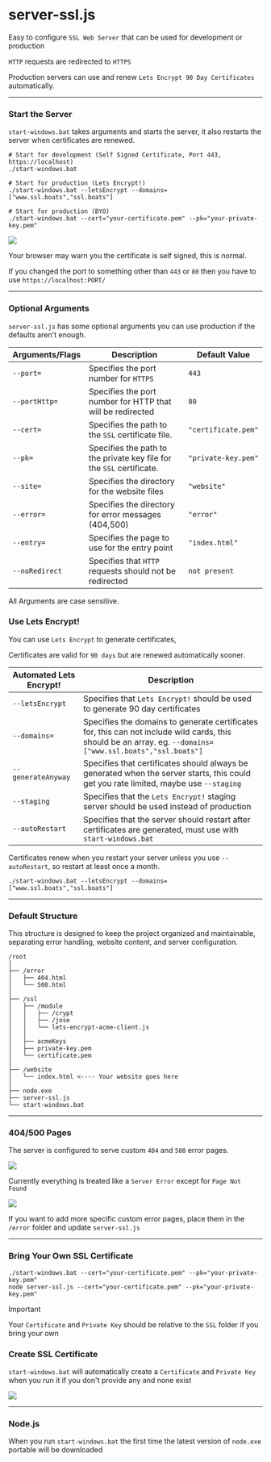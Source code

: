 # server-ssl.js

Easy to configure `SSL Web Server` that can be used for development or production

`HTTP` requests are redirected to `HTTPS`

Production servers can use and renew `Lets Encrypt 90 Day Certificates` automatically.

--------

### Start the Server

`start-windows.bat` takes arguments and starts the server, it also restarts the server when certificates are renewed.

```
# Start for development (Self Signed Certificate, Port 443, https://localhost)
./start-windows.bat

# Start for production (Lets Encrypt!)
./start-windows.bat --letsEncrypt --domains=["www.ssl.boats","ssl.boats"]

# Start for production (BYO)
./start-windows.bat --cert="your-certificate.pem" --pk="your-private-key.pem"
```

[![](https://i.imgur.com/4AeJ9Rs.png)](https://github.com/FirstTimeEZ/responsive)

Your browser may warn you the certificate is self signed, this is normal.

If you changed the port to something other than `443` or `80` then you have to use `https://localhost:PORT/`

--------

### Optional Arguments

`server-ssl.js` has some optional arguments you can use production if the defaults aren't enough.

| Arguments/Flags       | Description                                      | Default Value         |
|-------------------------|----------------------------------|-----------------------|
| `--port=`      | Specifies the port number for `HTTPS` | `443` |
| `--portHttp=`  | Specifies the port number for HTTP that will be redirected | `80` |
| `--cert=`      | Specifies the path to the `SSL` certificate file. | `"certificate.pem"` |
| `--pk=`        | Specifies the path to the private key file for the `SSL` certificate. | `"private-key.pem"` |
| `--site=`      | Specifies the directory for the website files | `"website"` |
| `--error=`     | Specifies the directory for error messages (404,500) | `"error"` |
| `--entry=`     | Specifies the page to use for the entry point | `"index.html"` |
| `--noRedirect` | Specifies that `HTTP` requests should not be redirected | `not present` |

All Arguments are case sensitive.

### Use Lets Encrypt!

You can use `Lets Encrypt` to generate certificates, 

Certificates are valid for `90 days` but are renewed automatically sooner.

| Automated Lets Encrypt!       | Description                                      |
|-------------------------|----------------------------------|
| `--letsEncrypt` | Specifies that `Lets Encrypt!` should be used to generate 90 day certificates |
| `--domains=` | Specifies the domains to generate certificates for, this can not include wild cards, this should be an array. eg. `--domains=["www.ssl.boats","ssl.boats"]` |
| `--generateAnyway` | Specifies that certificates should always be generated when the server starts, this could get you rate limited, maybe use `--staging`  |
| `--staging` | Specifies that the `Lets Encrypt!` staging server should be used instead of production |
| `--autoRestart` | Specifies that the server should restart after certificates are generated, must use with `start-windows.bat` |

Certificates renew when you restart your server unless you use `--autoRestart`, so restart at least once a month.

```
./start-windows.bat --letsEncrypt --domains=["www.ssl.boats","ssl.boats"]
```

--------

### Default Structure

This structure is designed to keep the project organized and maintainable, separating error handling, website content, and server configuration.

```
/root
│
├── /error
│   ├── 404.html
│   └── 500.html
│
├── /ssl
│   ├── /module
│   │   ├── /crypt
│   │   ├── /jose
│   │   └── lets-encrypt-acme-client.js
│   │ 
│   ├── acmeKeys
│   ├── private-key.pem
│   └── certificate.pem
│
├── /website
│   └── index.html <---- Your website goes here
│
├── node.exe
├── server-ssl.js
└── start-windows.bat
```

--------

### 404/500 Pages

The server is configured to serve custom `404` and `500` error pages. 

[![](https://i.imgur.com/LvLnXMR.png)](https://github.com/FirstTimeEZ/responsive)

Currently everything is treated like a `Server Error` except for `Page Not Found`

[![](https://i.imgur.com/HJoNquS.png)](https://github.com/FirstTimeEZ/responsive)

If you want to add more specific custom error pages, place them in the `/error` folder and update `server-ssl.js`

--------

### Bring Your Own SSL Certificate

```
./start-windows.bat --cert="your-certificate.pem" --pk="your-private-key.pem"
node server-ssl.js --cert="your-certificate.pem" --pk="your-private-key.pem"
```

> [!IMPORTANT]
> Your `Certificate` and `Private Key` should be relative to the `SSL` folder if you bring your own

### Create SSL Certificate

`start-windows.bat` will automatically create a `Certificate` and `Private Key` when you run it if you don't provide any and none exist

![](https://i.imgur.com/vAMuDOG.png)

--------

### Node.js

When you run `start-windows.bat` the first time the latest version of `node.exe` portable will be downloaded